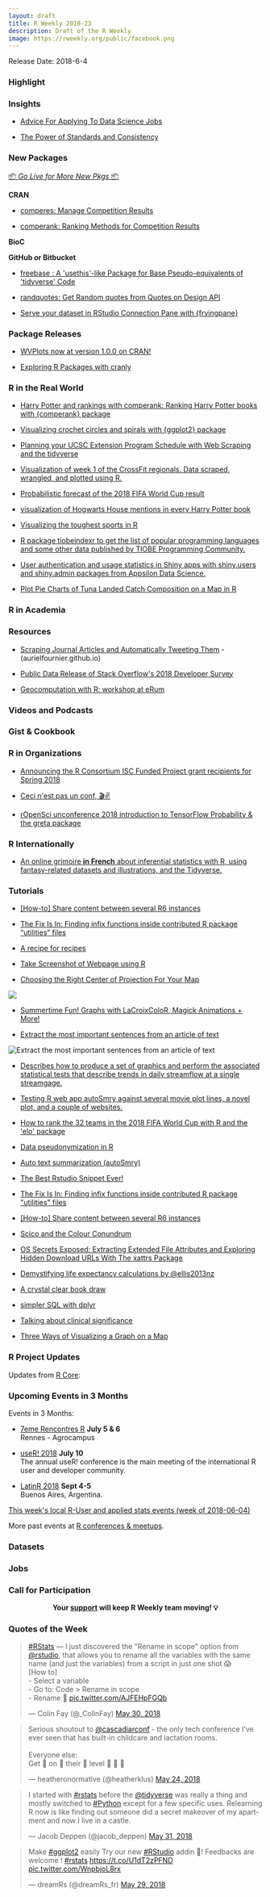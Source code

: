 ```yaml
---
layout: draft
title: R Weekly 2018-23
description: Draft of the R Weekly
image: https://rweekly.org/public/facebook.png
---
```


Release Date: 2018-6-4

###  Highlight



### Insights

+ [Advice For Applying To Data Science Jobs](http://hookedondata.org/Advice-for-Applying-to-Data-Science-Jobs/)


+ [The Power of Standards and Consistency](https://rud.is/b/2018/05/26/the-power-of-standards-and-consistency/)


###  New Packages

<p class="added-hostname"><a href="https://rweekly.org/live" target="_blank" class="externalLink">📦 <i>Go Live for More New Pkgs</i> 📦</a></p>

**CRAN**

+ [comperes: Manage Competition Results](https://CRAN.R-project.org/package=comperes)

+ [comperank: Ranking Methods for Competition Results](https://CRAN.R-project.org/package=comperank)


**BioC**


**GitHub or Bitbucket**

+ [freebase : A 'usethis'-like Package for Base Pseudo-equivalents of 'tidyverse' Code](https://github.com/hrbrmstr/freebase)

+ [randquotes:  Get Random quotes from Quotes on Design API](https://github.com/amrrs/randquotes)

+ [Serve your dataset in RStudio Connection Pane with {fryingpane}](https://colinfay.me/frying-pane/)

### Package Releases


+ [WVPlots now at version 1.0.0 on CRAN!](http://www.win-vector.com/blog/2018/05/wvplots-now-at-version-1-0-0-on-cran/)

+ [Exploring R Packages with cranly](https://rviews.rstudio.com/2018/05/31/exploring-r-packages/)


### R in the Real World

+ [Harry Potter and rankings with comperank: Ranking Harry Potter books with {comperank} package](http://www.questionflow.org/2018/05/31/harry-potter-and-rankings-with-comperank/)

+ [Visualizing crochet circles and spirals with {ggplot2} package](http://data-chips.com/2018/05/29/crocheting-and-plotting-spirals/)

+ [Planning your UCSC Extension Program Schedule with Web Scraping and the tidyverse](https://daranzolin.github.io//articles/2018-05/extension-scraping-program-planning)


+ [Visualization of week 1 of the CrossFit regionals. Data scraped, wrangled, and plotted using R.](https://www.landonlehman.com/post/2018-05-30-regionals-2018-week-1/)

+ [Probabilistic forecast of the 2018 FIFA World Cup result](https://eeecon.uibk.ac.at/~zeileis/news/fifa2018/)


+ [visualization of Hogwarts House mentions in every Harry Potter book](https://twitter.com/christinezhang/status/1000188704907059200)

+ [Visualizing the toughest sports in R](https://medium.com/@yanhann10/which-sport-is-the-toughest-of-it-all-2749688fbfc3)

+ [R package tiobeindexr to get the list of popular programming languages and some other data published by TIOBE Programming Community.](https://datascienceplus.com/get-popular-programming-languages-from-tiobe-index-using-r/)

+ [User authentication and usage statistics in Shiny apps with shiny.users and shiny.admin packages from Appsilon Data Science.](https://appsilondatascience.com/blog/rstats/2018/05/30/user-authentication-in-r-shiny.html)


+ [Plot Pie Charts of Tuna Landed Catch Composition on a Map in R](http://jethroemmanuel.netlify.com/2018/05/30/plot-pie-chart-tuna-landed-catch-map-in-r/)


###  R in Academia



###  Resources

+ [Scraping Journal Articles and Automatically Tweeting Them](https://github.com/aurielfournier/wilson_ornithological_society_tweets) - (aurielfournier.github.io)

+ [Public Data Release of Stack Overflow's 2018 Developer Survey](https://juliasilge.com/blog/stack-survey-2018/)

+ [Geocomputation with R: workshop at eRum](http://r-spatial.org//r/2018/05/31/geocompr-erum.html)

###  Videos and Podcasts




### Gist & Cookbook




###  R in Organizations

+ [Announcing the R Consortium ISC Funded Project grant recipients for Spring 2018](https://www.r-consortium.org/announcement/2018/05/29/announcing-the-r-consortium-isc-funded-project-grant-recipients-for-spring-2018)

+ [Ceci n'est pas un conf, 🎬✌️](https://maraaverick.rbind.io/2018/05/ceci-n-est-pas-un-conf-take-two/)

+ [rOpenSci unconference 2018 introduction to TensorFlow Probability & the greta package](https://shirinsplayground.netlify.com/2018/05/ropensci_unconf18/)

### R Internationally


+ [An online grimoire **in French** about inferential statistics with R, using fantasy-related datasets and illustrations, and the Tidyverse. ](https://perso.ens-lyon.fr/lise.vaudor/grimoireStat/_book/intro.html)


###  Tutorials

 + [[How-to] Share content between several R6 instances](https://rtask.thinkr.fr/blog/share-content-between-several-r6-instances/)

+ [The Fix Is In: Finding infix functions inside contributed R package “utilities” files](https://rud.is/b/2018/05/29/the-fix-is-in-finding-infix-functions-inside-contributed-r-package-utilities-files/)

+ [A recipe for recipes](https://edwinth.github.io/blog/recipes_blog/)

+ [ Take Screenshot of Webpage using R](https://www.listendata.com/2018/05/take-screenshot-of-webpage-using-r.html)

+ [Choosing the Right Center of Projection For Your Map](http://seasmith.github.io/blog/choosing_the_right_center_of_projection/)

![](http://seasmith.github.io/blog/choosing_the_right_center_of_projection_files/figure-html/first-image-1.png)

+ [Summertime Fun! Graphs with LaCroixColoR, Magick Animations + More!](https://www.littlemissdata.com/blog/lacroix)

+ [Extract the most important sentences from an article of text](https://www.brucemeng.ca/project/autosmry/)

![Extract the most important sentences from an article of text](https://www.brucemeng.ca/img/autotext/autoSmry.ext.demo.fs.70.lossy.funny.v051718.gif)

+ [Describes how to produce a set of graphics and perform the associated statistical tests that describe trends in daily streamflow at a single streamgage.](https://owi.usgs.gov/blog/Quantile-Kendall/)

+ [Testing R web app autoSmry against several movie plot lines, a novel plot, and a couple of websites.](https://www.brucemeng.ca/post/autosmry-test/)

+ [How to rank the 32 teams in the 2018 FIFA World Cup with R and the 'elo' package](https://edomt.github.io/Elo-R-WorldCup/)

+ [Data pseudonymization in R](https://www.lillemets.ee/data_pseudonymization_in_r.html)

+ [Auto text summarization (autoSmry)](https://www.brucemeng.ca/post/autosmry-test/)


+ [The Best Rstudio Snippet Ever!](https://rtask.thinkr.fr/blog/the-best-rstudio-snippet-ever/)

+ [The Fix Is In: Finding infix functions inside contributed R package "utilities" files](https://rud.is/b/2018/05/29/the-fix-is-in-finding-infix-functions-inside-contributed-r-package-utilities-files/)

+ [[How-to] Share content between several R6 instances](https://rtask.thinkr.fr/blog/share-content-between-several-r6-instances/)

+ [Scico and the Colour Conundrum](https://www.data-imaginist.com/2018/scico-and-the-colour-conundrum/)

+ [OS Secrets Exposed: Extracting Extended File Attributes and Exploring Hidden Download URLs With The xattrs Package](https://rud.is/b/2018/05/30/os-secrets-exposed-extracting-extended-file-attributes-and-exploring-hidden-download-urls-with-the-xattrs-package/)

+ [Demystifying life expectancy calculations by @ellis2013nz](http://freerangestats.info/blog/2018/05/31/life-expectancy)

+ [A crystal clear book draw](https://itsalocke.com/blog/a-crystal-clear-book-draw/)

+ [simpler SQL with dplyr ](https://www.johnmackintosh.com/2018-06-01-dplyr-for-the-win/)

+ [Talking about clinical significance](http://www.win-vector.com/blog/2018/06/talking-about-clinical-significance/)

+ [Three Ways of Visualizing a Graph on a Map](https://datascience.blog.wzb.eu/2018/05/31/three-ways-of-visualizing-a-graph-on-a-map/)

<!--<div class="post-more-begin"></div><div class="post-more-end"></div>-->


###  R Project Updates

Updates from [R Core](http://developer.r-project.org/blosxom.cgi/R-devel/NEWS):




###  Upcoming Events in 3 Months

Events in 3 Months:

+ [7eme Rencontres R](https://r2018-rennes.sciencesconf.org/)  **July 5 & 6** <br />
Rennes - Agrocampus

+ [useR! 2018](https://user2018.r-project.org/) **July 10** <br />
The annual useR! conference is the main meeting of the international R user and developer community.

+ [LatinR 2018](http://latin-r.com/) **Sept 4-5** <br />
Buenos Aires, Argentina.

[This week's local R-User and applied stats events (week of 2018-06-04)](https://community.rstudio.com/t/upcoming-r-community-events-week-of-2018-06-04/9079)

More past events at [R conferences & meetups](https://conf.rweekly.org).

### Datasets




### Jobs




###  Call for Participation

<p class="hide-support added-hostname support-rweekly" style="text-align: center;font-weight: bold;">Your <a class="non-visited externalLink" href="https://www.patreon.com/rweekly" onclick="pas(this)">support</a> will keep R Weekly team moving! 💡</p>

###  Quotes of the Week

<blockquote class="twitter-tweet" data-lang="en"><p lang="en" dir="ltr"><a href="https://twitter.com/hashtag/RStats?src=hash&amp;ref_src=twsrc%5Etfw">#RStats</a> — I just discovered the &quot;Rename in scope&quot; option from <a href="https://twitter.com/rstudio?ref_src=twsrc%5Etfw">@rstudio</a>, that allows you to rename all the variables with the same name (and just the variables) from a script in just one shot 😱<br>[How to]<br>- Select a variable <br>- Go to: Code &gt; Rename in scope<br>- Rename 🎉 <a href="https://t.co/AJFEHpFGQb">pic.twitter.com/AJFEHpFGQb</a></p>&mdash; Colin Fay (@_ColinFay) <a href="https://twitter.com/_ColinFay/status/1001724601959886851?ref_src=twsrc%5Etfw">May 30, 2018</a></blockquote>

<blockquote class="twitter-tweet" data-lang="en"><p lang="en" dir="ltr">Serious shoutout to <a href="https://twitter.com/cascadiarconf?ref_src=twsrc%5Etfw">@cascadiarconf</a> - the only tech conference I’ve ever seen that has built-in childcare and lactation rooms. <br><br>Everyone else:<br>Get 👏 on 👏 their 👏 level 👏 👏 👏</p>&mdash; heatheronormative (@heatherklus) <a href="https://twitter.com/heatherklus/status/999792828359176193?ref_src=twsrc%5Etfw">May 24, 2018</a></blockquote>

<blockquote class="twitter-tweet" data-lang="en"><p lang="en" dir="ltr">I started with <a href="https://twitter.com/hashtag/rstats?src=hash&amp;ref_src=twsrc%5Etfw">#rstats</a> before the <a href="https://twitter.com/tidyverse?ref_src=twsrc%5Etfw">@tidyverse</a> was really a thing and mostly switched to <a href="https://twitter.com/hashtag/Python?src=hash&amp;ref_src=twsrc%5Etfw">#Python</a> except for a few specific uses. Relearning R now is like finding out someone did a secret makeover of my apartment and now I live in a castle.</p>&mdash; Jacob Deppen (@jacob_deppen) <a href="https://twitter.com/jacob_deppen/status/1002308592970526720?ref_src=twsrc%5Etfw">May 31, 2018</a></blockquote>

<blockquote class="twitter-tweet" data-lang="en"><p lang="en" dir="ltr">Make <a href="https://twitter.com/hashtag/ggplot2?src=hash&amp;ref_src=twsrc%5Etfw">#ggplot2</a> easily  Try our new <a href="https://twitter.com/hashtag/RStudio?src=hash&amp;ref_src=twsrc%5Etfw">#RStudio</a> addin 🤗! Feedbacks are welcome ! <a href="https://twitter.com/hashtag/rstats?src=hash&amp;ref_src=twsrc%5Etfw">#rstats</a> <a href="https://t.co/U1dT2zPFND">https://t.co/U1dT2zPFND</a> <a href="https://t.co/WnpbjoL8rx">pic.twitter.com/WnpbjoL8rx</a></p>&mdash; dreamRs (@dreamRs_fr) <a href="https://twitter.com/dreamRs_fr/status/1001499805867302913?ref_src=twsrc%5Etfw">May 29, 2018</a></blockquote>

